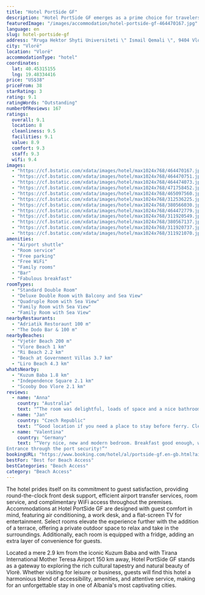 ```yaml
---
title: "Hotel PortSide GF"
description: "Hotel PortSide GF emerges as a prime choice for travelers seeking a blend of comfort and convenience in Vlorë, situated merely 200 meters from the serene Vjetër Beach."
featuredImage: "/images/accommodation/hotel-portside-gf-464470167.jpg"
language: en
slug: hotel-portside-gf
address: "Rruga Hektor Shyti Universiteti \" Ismail Qemali \", 9404 Vlorë, Albania"
city: "Vlorë"
location: "Vlorë"
accommodationType: "hotel"
coordinates:
  lat: 40.45315155
  lng: 19.48334416
price: "US$38"
priceFrom: 38
starRating: 3
rating: 9.1
ratingWords: "Outstanding"
numberOfReviews: 167
ratings:
  overall: 9.1
  location: 8
  cleanliness: 9.5
  facilities: 9.1
  value: 8.9
  comfort: 9.3
  staff: 9.3
  wifi: 9.4
images:
  - "https://cf.bstatic.com/xdata/images/hotel/max1024x768/464470167.jpg?k=70c7df33988ca04b20602c8d6db6b8d215b98981d81d132630622f67da22da45&o=&hp=1"
  - "https://cf.bstatic.com/xdata/images/hotel/max1024x768/464470751.jpg?k=cb55c931dbc93ed523f5e5732b02fc99caefe4c4b00742cd44fc20d2263f2f89&o=&hp=1"
  - "https://cf.bstatic.com/xdata/images/hotel/max1024x768/464474073.jpg?k=989110d70aaafb5f7577bfb0df234d140c82af36b102d268dcbd3ffa7ecedf77&o=&hp=1"
  - "https://cf.bstatic.com/xdata/images/hotel/max1024x768/471758452.jpg?k=3c8fd10502f31a0d3860e1b34f4a422fbf9475fb22be7bc54f0c87bb4e719340&o=&hp=1"
  - "https://cf.bstatic.com/xdata/images/hotel/max1024x768/465097560.jpg?k=653ad9bd6805a0dc3e98e728f5dc7bc77e017a5bfbc891764ee36e20dacfc523&o=&hp=1"
  - "https://cf.bstatic.com/xdata/images/hotel/max1024x768/312536225.jpg?k=79b5124566b2990e22caf242b7bc7505e018c72dc4dc57ee8e58ab3030d770b5&o=&hp=1"
  - "https://cf.bstatic.com/xdata/images/hotel/max1024x768/380566030.jpg?k=063121327c8ada6a78a0c39ce428ab8ac3cef37d2e08587985355dde031d33a8&o=&hp=1"
  - "https://cf.bstatic.com/xdata/images/hotel/max1024x768/464472779.jpg?k=24094a7a428b03fb2d975fe208895f7643d240597fd9f5afb3aee22c9a50d839&o=&hp=1"
  - "https://cf.bstatic.com/xdata/images/hotel/max1024x768/311920549.jpg?k=e9274bfbcd22d01afe30c73b4f21f4a0b47a379ff9f047e76ab7b096b3328c01&o=&hp=1"
  - "https://cf.bstatic.com/xdata/images/hotel/max1024x768/380567137.jpg?k=2aa23ab15d65b0a6eb759d019f6cd1e9cc36b6b32de737512c784cc30c8981aa&o=&hp=1"
  - "https://cf.bstatic.com/xdata/images/hotel/max1024x768/311920737.jpg?k=7f8b7782431699aece90dbdf79e8f37b91012940a405c1705a82dd52aa53c57a&o=&hp=1"
  - "https://cf.bstatic.com/xdata/images/hotel/max1024x768/311921070.jpg?k=ac267273eb49d9bd2410c092236603629fd646e37bcd774438b2c829ddf05afc&o=&hp=1"
amenities:
  - "Airport shuttle"
  - "Room service"
  - "Free parking"
  - "Free WiFi"
  - "Family rooms"
  - "Bar"
  - "Fabulous breakfast"
roomTypes:
  - "Standard Double Room"
  - "Deluxe Double Room with Balcony and Sea View"
  - "Quadruple Room with Sea View"
  - "Family Room with Sea View"
  - "Family Room with Sea View"
nearbyRestaurants:
  - "Adriatik Restoraunt 100 m"
  - "The Dodo Bar & 100 m"
nearbyBeaches:
  - "Vjetër Beach 200 m"
  - "Vlore Beach 1 km"
  - "Ri Beach 2.2 km"
  - "Beach at Government Villas 3.7 km"
  - "Liro Beach 4.3 km"
whatsNearby:
  - "Kuzum Baba 1.8 km"
  - "Independence Square 2.1 km"
  - "Scooby Doo Vlore 2.1 km"
reviews:
  - name: "Anna"
    country: "Australia"
    text: "“The room was delightful, loads of space and a nice bathroom. Everything was clean and I really enjoyed my view over the port. I thought this place was great value for money.”"
  - name: "Jan"
    country: "Czech Republic"
    text: "“Good location if you need a place to stay before ferry. Clean and comfortable and large room, we could fit easily in 5 people luggage. It had extra storage room before bathroom. Good breakfast with salty and sweet choices. Nice and helpful staff....”"
  - name: "Valentina"
    country: "Germany"
    text: "“Very nice, new and modern bedroom. Breakfast good enough, warm beverages.
Entrance through the port security!”"
bookingURL: "https://www.booking.com/hotel/al/portside-gf.en-gb.html?aid=8035640"
bestFor: "Best for Beach Access"
bestCategories: "Beach Access"
category: "Beach Access"
---
```


The hotel prides itself on its commitment to guest satisfaction, providing round-the-clock front desk support, efficient airport transfer services, room service, and complimentary WiFi access throughout the premises. Accommodations at Hotel PortSide GF are designed with guest comfort in mind, featuring air conditioning, a work desk, and a flat-screen TV for entertainment. Select rooms elevate the experience further with the addition of a terrace, offering a private outdoor space to relax and take in the surroundings. Additionally, each room is equipped with a fridge, adding an extra layer of convenience for guests.

Located a mere 2.9 km from the iconic Kuzum Baba and with Tirana International Mother Teresa Airport 150 km away, Hotel PortSide GF stands as a gateway to exploring the rich cultural tapestry and natural beauty of Vlorë. Whether visiting for leisure or business, guests will find this hotel a harmonious blend of accessibility, amenities, and attentive service, making for an unforgettable stay in one of Albania's most captivating cities.
